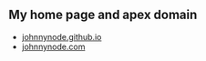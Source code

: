 My home page and apex domain
---

- [johnnynode.github.io](http://johnnynode.github.io)
- [johnnynode.com](http://johnnynode.com)